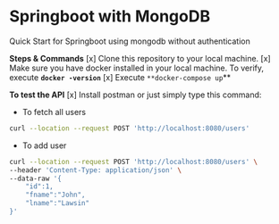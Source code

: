 # Springboot with MongoDB
Quick Start for Springboot using mongodb without authentication

**Steps & Commands**
[x] Clone this repository to your local machine.
[x] Make sure you have docker installed in your local machine. To verify, execute **`docker -version`**
[x] Execute `**docker-compose up`**


**To test the API**
[x] Install postman or just simply type this command:

- To fetch all users
```bash
curl --location --request POST 'http://localhost:8080/users'
```

- To add user
```bash
curl --location --request POST 'http://localhost:8080/users' \
--header 'Content-Type: application/json' \
--data-raw '{
    "id":1,
    "fname":"John",
    "lname":"Lawsin"
}'
```